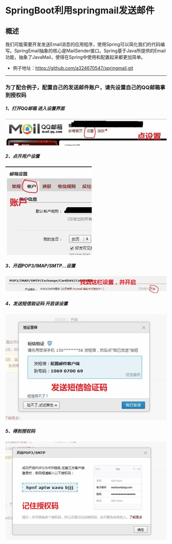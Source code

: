 # SpringBoot利用springmail发送邮件
## 概述

我们可能需要开发发送Email消息的应用程序，使用Spring可以简化我们的代码编写。SpringEmail抽象的核心是MailSender接口。Spring基于Java所提供的Email功能，抽象了JavaMail，使得在Spring中使用和配置起来都更加简单。

- 例子地址：https://github.com/a324670547/springmail.git



---

### 为了配合例子，配置自己的发送邮件账户，请先设置自己的QQ邮箱拿到授权码

##### 1、打开QQ邮箱 进入设置界面

![image](https://github.com/a324670547/dingliqiang/blob/master/images/email1.JPG?raw=true)

##### 2、点开用户设置

![image](https://github.com/a324670547/dingliqiang/blob/master/images/email2.JPG?raw=true)

##### 3、开启POP3/IMAP/SMTP...设置

![image](https://github.com/a324670547/dingliqiang/blob/master/images/email3.JPG?raw=true)

##### 4、发送短信验证码 开启该设置

![image](https://github.com/a324670547/dingliqiang/blob/master/images/email4.JPG?raw=true)

##### 5、得到授权码

![image](https://github.com/a324670547/dingliqiang/blob/master/images/email5.JPG?raw=true)   
